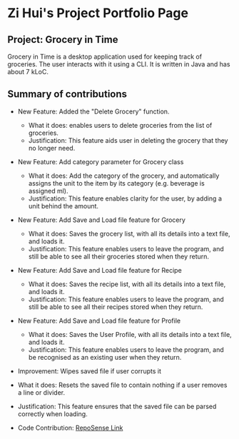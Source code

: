 # Zi Hui's Project Portfolio Page
## Project: Grocery in Time
Grocery in Time is a desktop application used for keeping track of groceries.
The user interacts with it using a CLI. It is written in Java and has about 7 kLoC.
## Summary of contributions
* New Feature: Added the "Delete Grocery" function.
    * What it does: enables users to delete groceries from the list of groceries.
    * Justification: This feature aids user in deleting the grocery that they no longer need.
  
* New Feature: Add category parameter for Grocery class
    * What it does: Add the category of the grocery, and automatically assigns the unit to the item by its category (e.g. beverage is assigned ml).
    * Justification: This feature enables clarity for the user, by adding a unit behind the amount.
  
* New Feature: Add Save and Load file feature for Grocery
    * What it does: Saves the grocery list, with all its details into a text file, and loads it.
  * Justification: This feature enables users to leave the program, and still be able to see all their groceries stored when they return.
* New Feature: Add Save and Load file feature for Recipe
    * What it does: Saves the recipe list, with all its details into a text file, and loads it.
  * Justification: This feature enables users to leave the program, and still be able to see all their recipes stored when they return.
* New Feature: Add Save and Load file feature for Profile
    * What it does: Saves the User Profile, with all its details into a text file, and loads it.
  * Justification: This feature enables users to leave the program, and be recognised as an existing user when they return.
* Improvement: Wipes saved file if user corrupts it
* What it does: Resets the saved file to contain nothing if a user removes a line or divider.
* Justification: This feature ensures that the saved file can be parsed correctly when loading.
* Code Contribution: [RepoSense Link](https://nus-cs2113-ay2324s2.github.io/tp-dashboard/?search=luozihui2003&breakdown=true&sort=groupTitle%20dsc&sortWithin=title&since=2024-02-23&timeframe=commit&mergegroup=&groupSelect=groupByRepos&checkedFileTypes=docs~functional-code~test-code&tabOpen=false)
